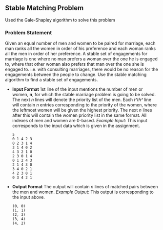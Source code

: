 ## Stable Matching Problem
Used the Gale-Shapley algorithm to solve this problem
### Problem Statement
Given an equal number of men and women to be paired for marriage, each man ranks all the women in order of his preference and each woman ranks all the
men in order of her preference. A stable set of engagements for marriage is one where no man prefers a woman over the one he is engaged to, where that other woman also prefers that man over the one she is engaged to. i.e. with consulting marriages, there would be no reason for the engagements between the people to change. Use the stable matching algorithm to find a stable set of engagements.

- **Input Format**
    1st line of the input mentions the number of men or women, **n**, for which the stable marriage problem is going to be solved.
    The next *n* lines will denote the priority list of the men. Each *i^th^* line will contain *n* entries corresponding to the priority of the women, where the leftmost women will be given the highest priority.
    The next *n* lines after this will contain the women priority list in the same format.
    All indexes of men and women are 0-based.
    *Example Input*:
    This input corresponds to the input data which is given in the assignment.
    ```
    5
    0 1 4 2 3
    0 2 3 1 4
    3 1 4 0 2
    4 3 2 1 0
    2 3 0 1 4
    0 1 2 4 3
    2 1 4 3 0
    3 4 0 2 1
    4 2 3 0 1
    0 3 4 2 1
    ```
- **Output Format**
    The output will contain *n* lines of matched pairs between the men and women.
    *Example Output*:
    This output is corresponding to the input above.
    ```
    (0, 0)
    (1, 1)
    (2, 3)
    (3, 4)
    (4, 2)
    ```
